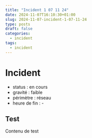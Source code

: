 ```yaml
---
title: "Incident 1 07 11 24"
date: 2024-11-07T16:10:30+01:00
slug: 2024-11-07-incident-1-07-11-24
type: posts
draft: false
categories:
  - incident
tags:
  - incident
---
```


# Incident 
* status : en cours
* gravité : faible
* périmètre : réseau
* heure de fin : - 

## Test

Contenu de test
